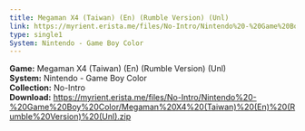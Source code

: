 ```yaml
---
title: Megaman X4 (Taiwan) (En) (Rumble Version) (Unl)
link: https://myrient.erista.me/files/No-Intro/Nintendo%20-%20Game%20Boy%20Color/Megaman%20X4%20(Taiwan)%20(En)%20(Rumble%20Version)%20(Unl).zip
type: single1
System: Nintendo - Game Boy Color
---
```

<b>Game:</b> Megaman X4 (Taiwan) (En) (Rumble Version) (Unl)<br>
<b>System:</b> Nintendo - Game Boy Color<br>
<b>Collection:</b> No-Intro<br>
<b>Download:</b> https://myrient.erista.me/files/No-Intro/Nintendo%20-%20Game%20Boy%20Color/Megaman%20X4%20(Taiwan)%20(En)%20(Rumble%20Version)%20(Unl).zip